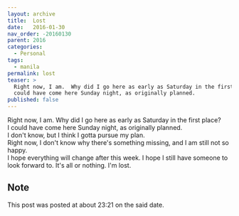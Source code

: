 ```yaml
---
layout: archive
title:  Lost
date:   2016-01-30
nav_order: -20160130
parent: 2016
categories:
  - Personal
tags:
  - manila
permalink: lost
teaser: >
  Right now, I am.  Why did I go here as early as Saturday in the first place? I
  could have come here Sunday night, as originally planned.
published: false
---
```


Right now, I am.  Why did I go here as early as Saturday in the first place?  
I could have come here Sunday night, as originally planned.  
I don't know, but I think I gotta pursue my plan.  
Right now, I don't know why there's something missing, and I am still not so happy.  
I hope everything will change after this week.  I hope I still have someone to look forward to.  It's all or nothing.  I'm lost.

## Note
This post was posted at about 23:21 on the said date.
